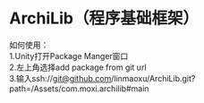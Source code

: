 # ArchiLib（程序基础框架）
如何使用：  
1.Unity打开Package Manger窗口  
2.左上角选择add package from git url  
3.输入ssh://git@github.com/linmaoxu/ArchiLib.git?path=/Assets/com.moxi.archilib#main

